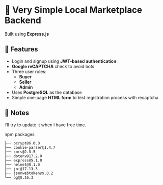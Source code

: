 # 🛒 Very Simple Local Marketplace Backend

Built using **Express.js**

## 🔐 Features

- Login and signup using **JWT-based authentication**
- **Google reCAPTCHA** check to avoid bots
- Three user roles:
  - **Buyer**
  - **Seller**
  - **Admin**
- Uses **PostgreSQL** as the database
- Simple one-page **HTML form** to test registration process with recaptcha

## 📌 Notes
  
I'll try to update it when I have free time.


npm packages
```
├── bcrypt@6.0.0
├── cookie-parser@1.4.7
├── cors@2.8.5
├── dotenv@17.2.0
├── express@5.1.0
├── helmet@8.1.0
├── joi@17.13.3
├── jsonwebtoken@9.0.2
└── pg@8.16.3
```
